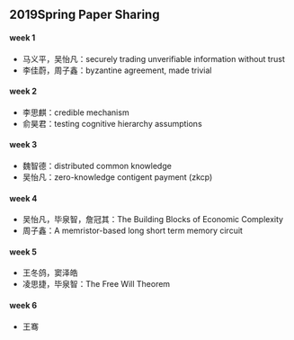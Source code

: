 ## 2019Spring Paper Sharing

#### week 1

* 马义平，吴怡凡：securely trading unverifiable information without trust
* 李佳蔚，周子鑫：byzantine agreement, made trivial

#### week 2

* 李思麒：credible mechanism
* 俞昊君：testing cognitive hierarchy assumptions

#### week 3

* 魏智德：distributed common knowledge
* 吴怡凡：zero-knowledge contigent payment (zkcp)

#### week 4

* 吴怡凡，毕泉智，詹冠其：The Building Blocks of Economic Complexity
* 周子鑫：A memristor-based long short term memory circuit

#### week 5

* 王冬鸽，窦泽皓
* 凌思捷，毕泉智：The Free Will Theorem

#### week 6

* 王骞